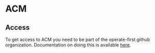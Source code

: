 # ACM

## Access

To get access to ACM you need to be part of the operate-first github organization. Documentation on doing this is available [here](https://github.com/operate-first/common/blob/main/docs/add_gh_member_and_access.md#become-a-github-member).

